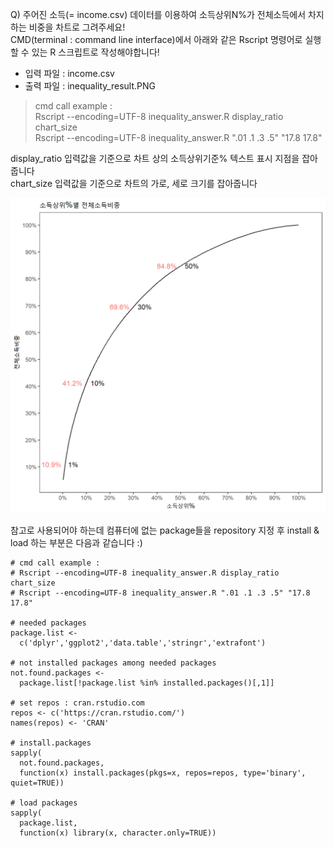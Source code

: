 Q) 주어진 소득(= income.csv) 데이터를 이용하여 소득상위N%가 전체소득에서 차지하는 비중을 차트로 그려주세요!  
CMD(terminal : command line interface)에서 아래와 같은 Rscript 명령어로 실행할 수 있는 R 스크립트로 작성해야합니다!  

- 입력 파일 : income.csv  
- 출력 파일 : inequality_result.PNG  

> cmd call example :  
> Rscript --encoding=UTF-8 inequality_answer.R display_ratio chart_size  
> Rscript --encoding=UTF-8 inequality_answer.R ".01 .1 .3 .5" "17.8 17.8"  

display_ratio 입력값을 기준으로 차트 상의 소득상위기준% 텍스트 표시 지점을 잡아줍니다  
chart_size 입력값을 기준으로 차트의 가로, 세로 크기를 잡아줍니다

![inequality_result.PNG](inequality_result.PNG)

참고로 사용되어야 하는데 컴퓨터에 없는 package들을 repository 지정 후 install & load 하는 부분은 다음과 같습니다 :)  

```{r}
# cmd call example : 
# Rscript --encoding=UTF-8 inequality_answer.R display_ratio chart_size
# Rscript --encoding=UTF-8 inequality_answer.R ".01 .1 .3 .5" "17.8 17.8"

# needed packages
package.list <- 
  c('dplyr','ggplot2','data.table','stringr','extrafont')

# not installed packages among needed packages
not.found.packages <- 
  package.list[!package.list %in% installed.packages()[,1]]

# set repos : cran.rstudio.com
repos <- c('https://cran.rstudio.com/')
names(repos) <- 'CRAN'

# install.packages
sapply(
  not.found.packages, 
  function(x) install.packages(pkgs=x, repos=repos, type='binary', quiet=TRUE))
  
# load packages
sapply(
  package.list, 
  function(x) library(x, character.only=TRUE))
```
